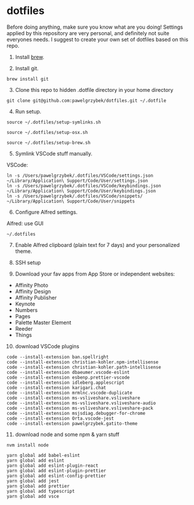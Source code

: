 # dotfiles

Before doing anything, make sure you know what are you doing! Settings applied by this repository are very personal, and definitely not suite everyones needs. I suggest to create your own set of dotfiles based on this repo.

1. Install [brew](https://brew.sh/).

2. Install git.

`brew install git`

3. Clone this repo to hidden .dotfile directory in your home directory

`git clone git@github.com:pawelgrzybek/dotfiles.git ~/.dotfile`

4. Run setup.

`source ~/.dotfiles/setup-symlinks.sh`

`source ~/.dotfiles/setup-osx.sh`

`source ~/.dotfiles/setup-brew.sh`

5. Symlink VSCode stuff manually.

VSCode:

```
ln -s /Users/pawelgrzybek/.dotfiles/VSCode/settings.json ~/Library/Application\ Support/Code/User/settings.json
ln -s /Users/pawelgrzybek/.dotfiles/VSCode/keybindings.json ~/Library/Application\ Support/Code/User/keybindings.json
ln -s /Users/pawelgrzybek/.dotfiles/VSCode/snippets/ ~/Library/Application\ Support/Code/User/snippets
```

6. Configure Alfred settings.

Alfred: use GUI

```
~/.dotfiles
```

7. Enable Alfred clipboard (plain text for 7 days) and your personalized theme.

8. SSH setup

9. Download your fav apps from App Store or independent websites:

- Affinity Photo
- Affinity Design
- Affinity Publisher
- Keynote
- Numbers
- Pages
- Palette Master Element
- Reeder
- Things

10. download VSCode plugins

```
code --install-extension ban.spellright
code --install-extension christian-kohler.npm-intellisense
code --install-extension christian-kohler.path-intellisense
code --install-extension dbaeumer.vscode-eslint
code --install-extension esbenp.prettier-vscode
code --install-extension idleberg.applescript
code --install-extension karigari.chat
code --install-extension mrmlnc.vscode-duplicate
code --install-extension ms-vsliveshare.vsliveshare
code --install-extension ms-vsliveshare.vsliveshare-audio
code --install-extension ms-vsliveshare.vsliveshare-pack
code --install-extension msjsdiag.debugger-for-chrome
code --install-extension Orta.vscode-jest
code --install-extension pawelgrzybek.gatito-theme
```

11. download node and some npm & yarn stuff

```
nvm install node
```

```
yarn global add babel-eslint
yarn global add eslint
yarn global add eslint-plugin-react
yarn global add eslint-plugin-prettier
yarn global add eslint-config-prettier
yarn global add jest
yarn global add prettier
yarn global add typescript
yarn global add vsce
```
